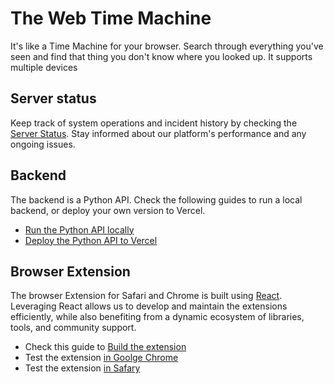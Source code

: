 # The Web Time Machine

It's like a Time Machine for your browser. Search through everything you've seen and find that thing you don't know where you looked up. It supports multiple devices

## Server status

Keep track of system operations and incident history by checking the [Server Status](https://thewebtimemachine.cronitorstatus.com/). Stay informed about our platform's performance and any ongoing issues.

## Backend

The backend is a Python API. Check the following guides to run a local backend, or deploy your own version to Vercel.

- [Run the Python API locally](./server/README.md#run-the-project-locally)
- [Deploy the Python API to Vercel](./server/README.md#deploying-the-project-to-vercel)

## Browser Extension

The browser Extension for Safari and Chrome is built using [React](https://react.dev/). Leveraging React allows us to develop and maintain the extensions efficiently, while also benefiting from a dynamic ecosystem of libraries, tools, and community support.

- Check this guide to [Build the extension](./react-app/README.md#build-the-web-extension)
- Test the extension [in Goolge Chrome](./react-app/README.md#test-the-extension-in-chrome)
- Test the extension [in Safary](./react-app/README.md#test-the-extension-on-safari)
